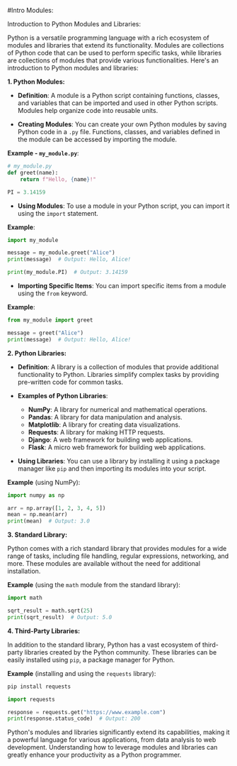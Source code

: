 #Intro Modules:

Introduction to Python Modules and Libraries:

Python is a versatile programming language with a rich ecosystem of modules and libraries that extend its functionality. Modules are collections of Python code that can be used to perform specific tasks, while libraries are collections of modules that provide various functionalities. Here's an introduction to Python modules and libraries:

**1. Python Modules:**

- **Definition**: A module is a Python script containing functions, classes, and variables that can be imported and used in other Python scripts. Modules help organize code into reusable units.

- **Creating Modules**: You can create your own Python modules by saving Python code in a `.py` file. Functions, classes, and variables defined in the module can be accessed by importing the module.

**Example - `my_module.py`**:
```python
# my_module.py
def greet(name):
    return f"Hello, {name}!"

PI = 3.14159
```

- **Using Modules**: To use a module in your Python script, you can import it using the `import` statement.

**Example**:
```python
import my_module

message = my_module.greet("Alice")
print(message)  # Output: Hello, Alice!

print(my_module.PI)  # Output: 3.14159
```

- **Importing Specific Items**: You can import specific items from a module using the `from` keyword.

**Example**:
```python
from my_module import greet

message = greet("Alice")
print(message)  # Output: Hello, Alice!
```

**2. Python Libraries:**

- **Definition**: A library is a collection of modules that provide additional functionality to Python. Libraries simplify complex tasks by providing pre-written code for common tasks.

- **Examples of Python Libraries**:
  - **NumPy**: A library for numerical and mathematical operations.
  - **Pandas**: A library for data manipulation and analysis.
  - **Matplotlib**: A library for creating data visualizations.
  - **Requests**: A library for making HTTP requests.
  - **Django**: A web framework for building web applications.
  - **Flask**: A micro web framework for building web applications.

- **Using Libraries**: You can use a library by installing it using a package manager like `pip` and then importing its modules into your script.

**Example** (using NumPy):
```python
import numpy as np

arr = np.array([1, 2, 3, 4, 5])
mean = np.mean(arr)
print(mean)  # Output: 3.0
```

**3. Standard Library:**

Python comes with a rich standard library that provides modules for a wide range of tasks, including file handling, regular expressions, networking, and more. These modules are available without the need for additional installation.

**Example** (using the `math` module from the standard library):
```python
import math

sqrt_result = math.sqrt(25)
print(sqrt_result)  # Output: 5.0
```

**4. Third-Party Libraries:**

In addition to the standard library, Python has a vast ecosystem of third-party libraries created by the Python community. These libraries can be easily installed using `pip`, a package manager for Python.

**Example** (installing and using the `requests` library):
```bash
pip install requests
```

```python
import requests

response = requests.get("https://www.example.com")
print(response.status_code)  # Output: 200
```

Python's modules and libraries significantly extend its capabilities, making it a powerful language for various applications, from data analysis to web development. Understanding how to leverage modules and libraries can greatly enhance your productivity as a Python programmer.